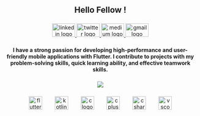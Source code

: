 <h2 align="center">Hello Fellow <developers/>!</h2>

###

<div align="center">
  <a href="https://www.linkedin.com/in/furkannarslann/" target="_blank">
    <img src="https://raw.githubusercontent.com/maurodesouza/profile-readme-generator/master/src/assets/icons/social/linkedin/default.svg" width="60" height="35" alt="linkedin logo"  />
  </a>
  <a href="https://twitter.com/furkannarslanF" target="_blank">
    <img src="https://raw.githubusercontent.com/maurodesouza/profile-readme-generator/master/src/assets/icons/social/twitter/default.svg" width="60" height="35" alt="twitter logo"  />
  </a>
  <a href="https://medium.com/@furkannarslan96" target="_blank">
    <img src="https://raw.githubusercontent.com/maurodesouza/profile-readme-generator/master/src/assets/icons/social/medium/default.svg" width="60" height="35" alt="medium logo"  />
  </a>
  <a href="furkannarslan96@gmail.com" target="_blank">
    <img src="https://raw.githubusercontent.com/maurodesouza/profile-readme-generator/master/src/assets/icons/social/gmail/default.svg" width="60" height="35" alt="gmail logo"  />
  </a>
</div>

###

<h4 align="center">I have a strong passion for developing high-performance and user-friendly mobile applications with Flutter. I contribute to projects with my problem-solving skills, quick learning ability, and effective teamwork skills.</h4>

###

<div align="center">
  <img src="https://visitor-badge.laobi.icu/badge?page_id=FurkanArslanF.FurkanArslanF&"  />
</div>

###

<div align="center">
  <img src="https://skillicons.dev/icons?i=flutter" height="35" alt="flutter logo"  />
  <img width="25" />
  <img src="https://skillicons.dev/icons?i=kotlin" height="35" alt="kotlin logo"  />
  <img width="25" />
  <img src="https://skillicons.dev/icons?i=c" height="35" alt="c logo"  />
  <img width="25" />
  <img src="https://skillicons.dev/icons?i=cpp" height="35" alt="cplusplus logo"  />
  <img width="25" />
  <img src="https://skillicons.dev/icons?i=cs" height="35" alt="csharp logo"  />
  <img width="25" />
  <img src="https://skillicons.dev/icons?i=vscode" height="35" alt="vscode logo"  />
</div>

###
